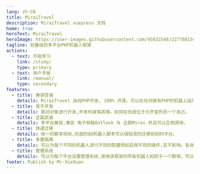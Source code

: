 ```yaml
---
lang: zh-CN
title: MiraiTravel
description: MiraiTravel vuepress 文档
home: true
heroText: MiraiTravel
heroImage: https://user-images.githubusercontent.com/95032548/227788154-308b161b-77d9-4a3e-9b19-da94a5d0f5ae.jpg
tagline: 轻量级的多平台PHP机器人框架
actions:
  - text: 开始学习
    link: /study/
    type: primary
  - text: 用户手册
    link: /manual/
    type: secondary
features:
  - title: 兼容性强
    details: MiraiTravel 由纯PHP开发, 100% 开源。可以在任何装有PHP的机器上运行
  - title: 易于开发
    details: 面对对象进行开发,开发时身临其境。如同在创造位于元宇宙的另一个自己。
  - title: 全副武装
    details: 多平台兼容,兼容 电子邮箱Outlook 与 企鹅Mirai 并且可以互相调用。
  - title: 快速迁移
    details: 统一的脚本规则,创造的QQ机器人脚本可以很轻易的迁移到别的平台。
  - title: 多重隔离
    details: 可以为每个不同的机器人进行不同的配置例如启用不同的插件,互不影响。各自独立。
  - title: 管理系统
    details: 可以为每个平台设置管理系统,使用该框架的所有机器人如同于一个群体。可以互相调用,互相管理。
footer: Publish by Mr-XieXuan
---
```


